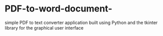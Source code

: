 # PDF-to-word-document-
 simple PDF to text converter application built using Python and the tkinter library for the graphical user interface
